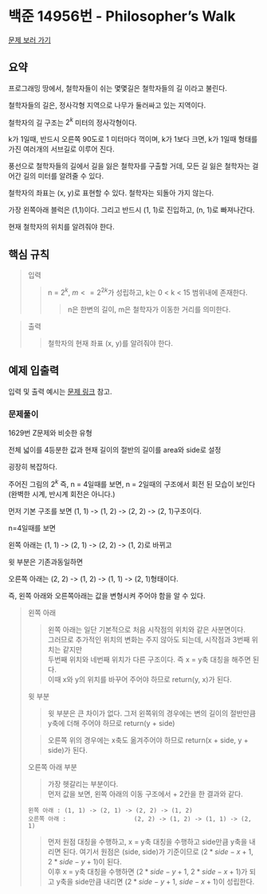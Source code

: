 # 백준 14956번 - Philosopher’s Walk

[문제 보러 가기](https://www.acmicpc.net/problem/14956)

## 요약

프로그래밍 땅에서, 철학자들이 쉬는 몇몇길은 철학자들의 길 이라고 불린다.

철학자들의 길은, 정사각형 지역으로 나무가 둘러싸고 있는 지역이다.

철학자의 길 구조는 $2^k$ 미터의 정사각형이다.

k가 1일때, 반드시 오른쪽 90도로 1 미터마다 꺽이며, k가 1보다 크면, k가 1일때 형태를가진
여러개의 서브길로 이루어 진다.

풍선으로 철학자들의 길에서 길을 잃은 철학자를 구출할 거데, 모든 길 잃은 철학자는 걸어간 길의 미터를 알려줄 수 있다.

철학자의 좌표는 (x, y)로 표현할 수 있다. 철학자는 되돌아 가지 않는다.

가장 왼쪽아래 블럭은 (1,1)이다. 그리고 반드시 (1, 1)로 진입하고, (n, 1)로 빠져나간다.

현재 철학자의 위치를 알려줘야 한다.

## 핵심 규칙

> 입력
>> n = $2^k$, $m <= 2^{2k}$가 성립하고, k는 0 < k < 15 범위내에 존재한다.
>>> n은 한변의 길이, m은 철학자가 이동한 거리를 의미한다.

> 출력
>> 철학자의 현재 좌표 (x, y)를 알려줘야 한다.

## 예제 입출력

입력 및 출력 예시는 [문제 링크](https://www.acmicpc.net/problem/14956) 참고.

### 문제풀이

1629번 Z문제와 비슷한 유형

전체 넓이를 4등분한 값과 현재 길이의 절반의 길이를 area와 side로 설정

굉장히 복잡하다.

주어진 그림의 $2^k$ 즉, n = 4일때를 보면, n = 2일때의 구조에서 회전 된 모습이 보인다(완벽한 시계, 반시계 회전은 아니다.)

먼저 기본 구조를 보면
(1, 1) -> (1, 2) -> (2, 2) -> (2, 1)구조이다.

n=4일때를 보면

왼쪽 아래는 (1, 1) -> (2, 1) -> (2, 2) -> (1, 2)로 바뀌고

윗 부분은 기존과동일하면

오른쪽 아래는 (2, 2) -> (1, 2) -> (1, 1) -> (2, 1)형태이다.

즉, 왼쪽 아래와 오른쪽아래는 값을 변형시켜 주어야 함을 알 수 있다.

> 왼쪽 아래
> > 왼쪽 아래는 일단 기본적으로 처음 시작점의 위치와 같은 사분면이다.  
> 그러므로 추가적인 위치의 변화는 주지 않아도 되는데, 시작점과 3번째 위치는 같지만  
> 두번째 위치와 네번째 위치가 다른 구조이다. 즉 x = y축 대칭을 해주면 된다.  
> 이때 x와 y의 위치를 바꾸어 주어야 하므로 return(y, x)가 된다.
>
> 윗 부분
> > 윗 부분은 큰 차이가 없다. 그저 왼쪽위의 경우에는 변의 길이의 절반만큼 y축에 더해 주어야 하므로 return(y + side)
>
> > 오른쪽 위의 경우에는 x축도 옮겨주어야 하므로 return(x + side, y + side)가 된다.
>
> 오른쪽 아래 부분
> > 가장 헷갈리는 부분이다.  
> 먼저 값을 보면, 왼쪽 아래의 이동 구조에서 + 2칸을 한 결과와 같다.
> ```Text
> 왼쪽 아래 : (1, 1) -> (2, 1) -> (2, 2) -> (1, 2)
> 오른쪽 아래 :                   (2, 2) -> (1, 2) -> (1, 1) -> (2, 1)
> ```
> > 먼저 원점 대칭을 수행하고, x = y축 대칭을 수행하고 side만큼 y축을 내리면 된다.
> 여기서 원점은 (side, side)가 기준이므로 ($2*side-x+1$, $2*side -y +1$)이 된다.  
> 이후 x = y축 대칭을 수행하면 ($2*side-y+1$, $2*side -x +1$)가 되고
> y축을 side만큼 내리면 ($2*side-y+1$, $side -x +1$)이 성립한다.